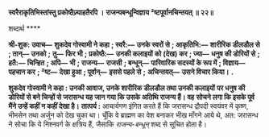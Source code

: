 **स्वरैराकृतिभिस्तांस्तु प्रकोष्ठैज्र्याहतैरपि ।** **राजन्यबन्धून्विज्ञाय ²ष्टपूर्वानचिन्तयत् ॥ २२॥** 

शब्दार्थ **** 

**श्री-शुक: उवाच—** **शुकदेव गोस्वामी ने कहा** **; स्वरै:—** **उनके स्वरों से** **; आकृतिभि:—** **शारीरिक डीलडौल से** **; तान्—** **उनको** **;** **तु—** **फिर भी** **; प्रकोष्ठै:—** **उनकी कलाइयों को (देख) कर** **; ज्या—** **धनुष की डोरियों से** **; हतै:—** **चिन्हित** **; अपि—** **भी** **; राजन्य—** **राजसी** **; बन्धून्—** **पारिवारिक सदस्यों के रूप में** **; विज्ञाय—** **पहचान कर** **; ²ष्ट—** **देखा हुआ** **; पूर्वान्—** **इससे पहले से** **;** **अचिन्तयत्—** **उसने विचार किया।** **.** 

**शुकदेव गोस्वामी ने कहा : उनकी आवाज, उनके शारीरिक डीलडौल तथा उनकी कलाइयों** **पर धनुष की डोरियों से बने चिन्हों से जरासन्ध यह जान गया कि उसके अतिथि राजन्य हैं। वह** **सोचने लगा कि इसके पूर्व मैंने उन्हें कहीं न कहीं देखा है।** **तात्पर्य :** आचार्यगण इंगित करते हैं कि जरासन्ध द्रौपदी स्वयंवर में कृष्ण, भीमसेन तथा अर्जुन को देख चुका था। चूँकि वे ब्राह्मण का वेश बनाकर भीख माँगने आये थे, अत: जरासन्ध ने सोचा कि ये निश्नवर्ग के क्षत्रिय हैं, जैसाकि *राजन्य-बन्धून्* शब्द से सूचित होता है।  